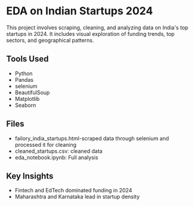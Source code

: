 # EDA on Indian Startups 2024

This project involves scraping, cleaning, and analyzing data on India's top startups in 2024. It includes visual exploration of funding trends, top sectors, and geographical patterns.

## Tools Used
- Python
- Pandas
- selenium
- BeautifulSoup
- Matplotlib
- Seaborn

## Files
- failory_india_startups.html-scraped data through selenium and processed it for cleaning
- cleaned_startups.csv: cleaned data
- eda_notebook.ipynb: Full analysis

## Key Insights
- Fintech and EdTech dominated funding in 2024
- Maharashtra and Karnataka lead in startup density
